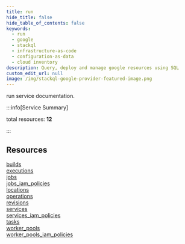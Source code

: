 ```yaml
---
title: run
hide_title: false
hide_table_of_contents: false
keywords:
  - run
  - google
  - stackql
  - infrastructure-as-code
  - configuration-as-data
  - cloud inventory
description: Query, deploy and manage google resources using SQL
custom_edit_url: null
image: /img/stackql-google-provider-featured-image.png
---
```


run service documentation.

:::info[Service Summary]

total resources: __12__  

:::

## Resources
<div class="row">
<div class="providerDocColumn">
<a href="/run/builds/">builds</a><br />
<a href="/run/executions/">executions</a><br />
<a href="/run/jobs/">jobs</a><br />
<a href="/run/jobs_iam_policies/">jobs_iam_policies</a><br />
<a href="/run/locations/">locations</a><br />
<a href="/run/operations/">operations</a>
</div>
<div class="providerDocColumn">
<a href="/run/revisions/">revisions</a><br />
<a href="/run/services/">services</a><br />
<a href="/run/services_iam_policies/">services_iam_policies</a><br />
<a href="/run/tasks/">tasks</a><br />
<a href="/run/worker_pools/">worker_pools</a><br />
<a href="/run/worker_pools_iam_policies/">worker_pools_iam_policies</a>
</div>
</div>